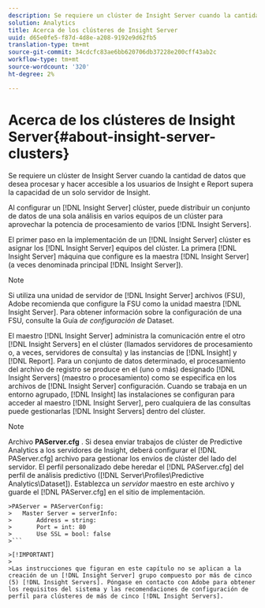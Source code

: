 ```yaml
---
description: Se requiere un clúster de Insight Server cuando la cantidad de datos que desea procesar y hacer accesible a los usuarios de Insight e Report supera la capacidad de un solo servidor de Insight.
solution: Analytics
title: Acerca de los clústeres de Insight Server
uuid: d65e0fe5-f87d-4d8e-a208-9192e9d62fb5
translation-type: tm+mt
source-git-commit: 34cdcfc83ae6bb620706db37228e200cff43ab2c
workflow-type: tm+mt
source-wordcount: '320'
ht-degree: 2%

---
```



# Acerca de los clústeres de Insight Server{#about-insight-server-clusters}

Se requiere un clúster de Insight Server cuando la cantidad de datos que desea procesar y hacer accesible a los usuarios de Insight e Report supera la capacidad de un solo servidor de Insight.

Al configurar un [!DNL Insight Server] clúster, puede distribuir un conjunto de datos de una sola análisis en varios equipos de un clúster para aprovechar la potencia de procesamiento de varios [!DNL Insight Servers].

El primer paso en la implementación de un [!DNL Insight Server] clúster es asignar los [!DNL Insight Server] equipos del clúster. La primera [!DNL Insight Server] máquina que configure es la maestra [!DNL Insight Server] (a veces denominada principal [!DNL Insight Server]).

>[!NOTE]
>
>Si utiliza una unidad de servidor de [!DNL Insight Server] archivos (FSU), Adobe recomienda que configure la FSU como la unidad maestra [!DNL Insight Server]. Para obtener información sobre la configuración de una FSU, consulte la Guía *de configuración de* Dataset.

El maestro [!DNL Insight Server] administra la comunicación entre el otro [!DNL Insight Servers] en el clúster (llamados servidores de procesamiento o, a veces, servidores de consulta) y las instancias de [!DNL Insight] y [!DNL Report]. Para un conjunto de datos determinado, el procesamiento del archivo de registro se produce en el (uno o más) designado [!DNL Insight Servers] (maestro o procesamiento) como se especifica en los archivos de [!DNL Insight Server] configuración. Cuando se trabaja en un entorno agrupado, [!DNL Insight] las instalaciones se configuran para acceder al maestro [!DNL Insight Server], pero cualquiera de las consultas puede gestionarlas [!DNL Insight Servers] dentro del clúster.

>[!NOTE]
>
>Archivo **PAServer.cfg** . Si desea enviar trabajos de clúster de Predictive Analytics a los servidores de Insight, deberá configurar el [!DNL PAServer.cfg] archivo para gestionar los envíos de clúster del lado del servidor. El perfil personalizado debe heredar el [!DNL PAServer.cfg] del perfil de análisis predictivo ([!DNL Server\Profiles\Predictive Analytics\Dataset]). Establezca un *servidor* maestro en este archivo y guarde el [!DNL PAServer.cfg] en el sitio de implementación.
>
>
```
>PAServer = PAServerConfig: 
>   Master Server = serverInfo: 
>       Address = string: 
>       Port = int: 80
>       Use SSL = bool: false
>```

>[!IMPORTANT]
>
>Las instrucciones que figuran en este capítulo no se aplican a la creación de un [!DNL Insight Server] grupo compuesto por más de cinco (5) [!DNL Insight Servers]. Póngase en contacto con Adobe para obtener los requisitos del sistema y las recomendaciones de configuración de perfil para clústeres de más de cinco [!DNL Insight Servers].
